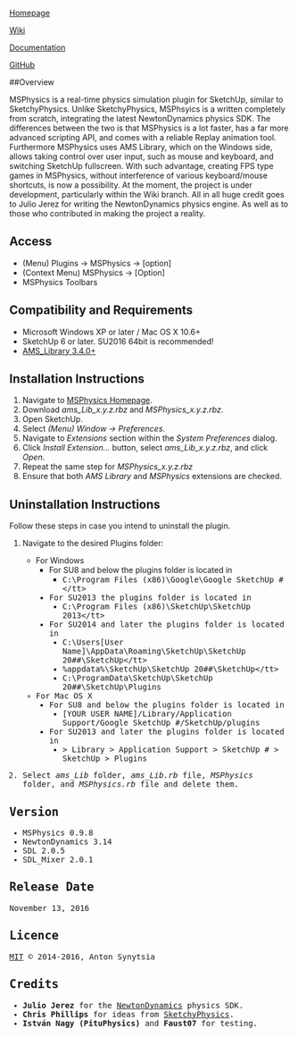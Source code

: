 [Homepage](http://sketchucation.com/forums/viewtopic.php?f=323&t=56852)

[Wiki](https://github.com/AntonSynytsia/MSPhysics/wiki)

[Documentation](http://www.rubydoc.info/github/AntonSynytsia/MSPhysics/index)

[GitHub](https://github.com/AntonSynytsia/MSPhysics)


##Overview

MSPhysics is a real-time physics simulation plugin for SketchUp, similar to
SketchyPhysics. Unlike SketchyPhysics, MSPhsyics is a written completely from
scratch, integrating the latest NewtonDynamics physics SDK. The differences
between the two is that MSPhysics is a lot faster, has a far more advanced
scripting API, and comes with a reliable Replay animation tool. Furthermore
MSPhysics uses AMS Library, which on the Windows side, allows taking control
over user input, such as mouse and keyboard, and switching SketchUp fullscreen.
With such advantage, creating FPS type games in MSPhysics, without interference
of various keyboard/mouse shortcuts, is now a possibility. At the moment, the
project is under development, particularly within the Wiki branch. All in all
huge credit goes to Julio Jerez for writing the NewtonDynamics physics engine.
As well as to those who contributed in making the project a reality.


## Access

* (Menu) Plugins → MSPhysics → [option]
* (Context Menu) MSPhysics → [Option]
* MSPhysics Toolbars


## Compatibility and Requirements

* Microsoft Windows XP or later / Mac OS X 10.6+
* SketchUp 6 or later. SU2016 64bit is recommended!
* [AMS_Library 3.4.0+](http://sketchucation.com/forums/viewtopic.php?f=323&t=55067#p499835)


## Installation Instructions

1. Navigate to [MSPhysics Homepage](http://sketchucation.com/forums/viewtopic.php?f=323&t=56852).
2. Download <i>ams_Lib_x.y.z.rbz</i> and <i>MSPhysics_x.y.z.rbz</i>.
3. Open SketchUp.
4. Select <i>(Menu) Window → Preferences</i>.
5. Navigate to <i>Extensions</i> section within the <i>System Preferences</i> dialog.
6. Click <i>Install Extension...</i> button, select <i>ams_Lib_x.y.z.rbz</i>, and click <i>Open</i>.
7. Repeat the same step for <i>MSPhysics_x.y.z.rbz</i>
8. Ensure that both <i>AMS Library</i> and <i>MSPhysics</i> extensions are checked.


## Uninstallation Instructions

Follow these steps in case you intend to uninstall the plugin.

1. Navigate to the desired Plugins folder:
    * For Windows
        - For SU8 and below the plugins folder is located in
            - <tt>C:\Program Files (x86)\Google\Google SketchUp #\</tt>
        - For SU2013 the plugins folder is located in
            - <tt>C:\Program Files (x86)\SketchUp\SketchUp 2013\</tt>
        - For SU2014 and later the plugins folder is located in
            - <tt>C:\Users\[User Name]\AppData\Roaming\SketchUp\SketchUp 20##\SketchUp\</tt>
            - %appdata%\SketchUp\SketchUp 20##\SketchUp\</tt>
            - <tt>C:\ProgramData\SketchUp\SketchUp 20##\SketchUp\Plugins</tt>
    * For Mac OS X
        - For SU8 and below the plugins folder is located in
            - <tt>[YOUR USER NAME]/Library/Application Support/Google SketchUp #/SketchUp/plugins</tt>
        - For SU2013 and later the plugins folder is located in
            - <tt>> Library > Application Support > SketchUp # > SketchUp > Plugins</tt>

2. Select <i>ams_Lib</i> folder, <i>ams_Lib.rb</i> file, <i>MSPhysics</i> folder, and <i>MSPhysics.rb</i> file and delete them.


## Version

* MSPhysics 0.9.8
* NewtonDynamics 3.14
* SDL 2.0.5
* SDL_Mixer 2.0.1


## Release Date

November 13, 2016


## Licence

[MIT](http://opensource.org/licenses/MIT) © 2014-2016, Anton Synytsia


## Credits

* **Julio Jerez** for the [NewtonDynamics](http://newtondynamics.com/forum/index.php) physics SDK.
* **Chris Phillips** for ideas from [SketchyPhysics](https://code.google.com/p/sketchyphysics/).
* **István Nagy (PituPhysics)** and **Faust07** for testing.

